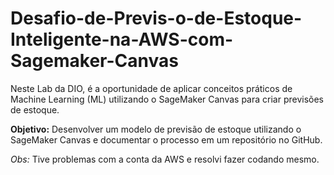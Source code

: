 # Desafio-de-Previs-o-de-Estoque-Inteligente-na-AWS-com-Sagemaker-Canvas

Neste Lab da DIO, é a oportunidade de aplicar conceitos práticos de Machine Learning (ML) utilizando o SageMaker Canvas para criar previsões de estoque.

**Objetivo:** Desenvolver um modelo de previsão de estoque utilizando o SageMaker Canvas e documentar o processo em um repositório no GitHub.

*Obs:* Tive problemas com a conta da AWS e resolvi fazer codando mesmo.

